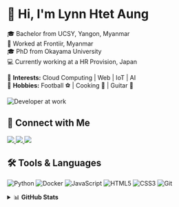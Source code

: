 # 👋 Hi, I'm Lynn Htet Aung

🎓 Bachelor from UCSY, Yangon, Myanmar  
💼 Worked at Frontiir, Myanmar  
🎓 PhD from Okayama University  
💻 Currently working at a HR Provision, Japan  

🚀 **Interests:** Cloud Computing | Web | IoT | AI  
🎯 **Hobbies:** Football ⚽ | Cooking 🍳 | Guitar 🎸  

![Developer at work](https://raw.githubusercontent.com/abhisheknaiidu/abhisheknaiidu/master/code.gif)

## 🔗 Connect with Me
<p>
  <a href="https://www.linkedin.com/in/lynn-htet-aung-89b4b51a4/">
    <img src="https://img.shields.io/badge/LinkedIn-0077B5.svg?logo=linkedin&logoColor=white" />
  </a>
  <a href="https://github.com/lynnhtetaung">
    <img src="https://img.shields.io/badge/GitHub-000000.svg?logo=github&logoColor=white" />
  </a>
  <a href="https://x.com/LynnH57023?t=LAAQoUkzMogwBXLifp94TA&s=09">
    <img src="https://img.shields.io/badge/Twitter-1DA1F2.svg?logo=twitter&logoColor=white" />
  </a>
</p>

## 🛠 Tools & Languages
![Python](https://img.shields.io/badge/Python-3776AB?style=flat&logo=python&logoColor=white)
![Docker](https://img.shields.io/badge/Docker-2496ED?style=flat&logo=docker&logoColor=white)
![JavaScript](https://img.shields.io/badge/JavaScript-F7DF1E?style=flat&logo=javascript&logoColor=black)
![HTML5](https://img.shields.io/badge/HTML5-E34F26?style=flat&logo=html5&logoColor=white)
![CSS3](https://img.shields.io/badge/CSS3-1572B6?style=flat&logo=css3&logoColor=white)
![Git](https://img.shields.io/badge/Git-F05032?style=flat&logo=git&logoColor=white)

<details>
  <summary>📊 <strong>GitHub Stats</strong></summary>

  <table>
    <tr>
      <td>
        <img src="https://github-readme-stats.vercel.app/api?username=lynnhtetaung&show_icons=true&theme=tokyonight&hide_title=false&hide_border=false" />
      </td>
      <td>
        <img src="https://github-readme-stats.vercel.app/api/top-langs/?username=lynnhtetaung&layout=compact&theme=tokyonight" />
      </td>
    </tr>
  </table>

</details>

